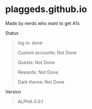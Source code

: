 # plaggeds.github.io
Made by nerds who want to get A1s

Status
> log in: done
>  
> Custom accounts: Not Done
>  
> Quests: Not Done
>  
> Rewards: Not Done
>  
> Dark theme: Not Done

Version
> ALPHA 0.0.1
